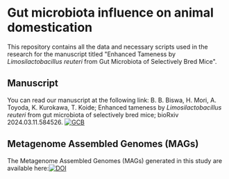 # Gut microbiota influence on animal domestication 
This repository contains all the data and necessary scripts used in the research for the manuscript titled "Enhanced Tameness by _Limosilactobacillus reuteri_ from Gut Microbiota of Selectively Bred Mice".

## Manuscript
You can read our manuscript at the following link:
B. B. Biswa, H. Mori, A. Toyoda, K. Kurokawa, T. Koide; Enhanced tameness by _Limosilactobacillus reuteri_ from gut microbiota of selectively bred mice; bioRxiv 2024.03.11.584526. [![GCB](https://img.shields.io/badge/DOI-10.1101/2024.03.11.584526-21908C.svg)](https://doi.org/10.1101/2024.03.11.584526)

## Metagenome Assembled Genomes (MAGs)
The Metagenome Assembled Genomes (MAGs) generated in this study are available here:[![DOI](https://zenodo.org/badge/DOI/10.5281/zenodo.8289507.svg)](https://doi.org/10.5281/zenodo.8289507)
